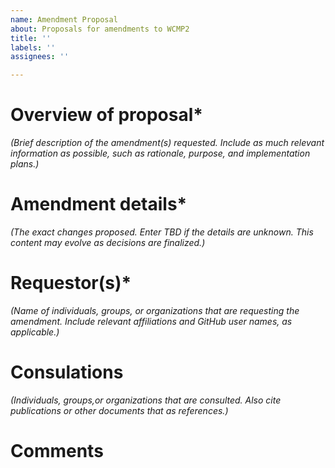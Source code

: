 ```yaml
---
name: Amendment Proposal
about: Proposals for amendments to WCMP2
title: ''
labels: ''
assignees: ''

---
```

# Overview of proposal*
_(Brief description of the amendment(s) requested. Include as much relevant information as possible, such as rationale, purpose, and implementation plans.)_

# Amendment details*
_(The exact changes proposed. Enter TBD if the details are unknown. This content may evolve as decisions are finalized.)_

# Requestor(s)*
_(Name of individuals, groups, or organizations that are requesting the amendment. Include relevant affiliations and GitHub user names, as applicable.)_

# Consulations
_(Individuals, groups,or organizations that are consulted. Also cite publications or other documents that as references.)_

# Comments
